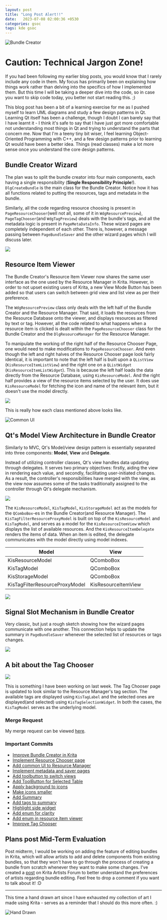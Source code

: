 ```yaml
---
layout: post
title: "Long Post Alert!!"
date:   2023-07-08 02:00:36 +0530
categories: gsoc
tags: kde gsoc
---
```


<!-- ![Bundle Creator](/assets/windmill.png) -->
![Bundle Creator](/assets/MidTerm.gif)


# Caution: Technical Jargon Zone!

If you had been following my earlier blog posts, you would know that I rarely include any code in them. My focus has primarily been on explaining how things work rather than delving into the specifics of how I implemented them. But this time I will be taking a deeper dive into the code, so in case you want to skip code today, you better not start reading this. ;)

This blog post has been a bit of a learning exercise for me as I pushed myself to learn UML diagrams and study a few design patterns in Qt. Learning Qt itself has been a challenge, though I doubt I can barely say that I have learnt it - I think it's safe to say that I have just got more comfortable not understanding most things in Qt and trying to understand the parts that concern me. Now that I'm a teeny tiny bit wiser, I feel learning Object-Oriented Programming with C++, and a few design patterns prior to learning Qt would have been a better idea. Things (read classes) make a lot more sense once you understand the core design patterns.

## Bundle Creator Wizard 

The plan was to split the bundle creator into four main components, each having a single responsibility (<b>Single Responsibility Principle</b>!). `DlgCreateBundle` is the main class for the Bundle Creator. Notice how it has all functions related to putting the resources, tags and metadata in the bundle. 

Similarly, all the code regarding resource choosing is present in `PageResourceChooser`(well not all, some of it in `WdgResourcePreview`), `PageTagChooser`(and `WdgTagPreview`) deals with the bundle's tags, and all the metadata logic is present in `PageMetaDataInfo`. These wizard pages are completely independent of each other. There is, however, a message passing between `PageBundleSaver` and the other wizard pages which I will discuss later.

![](https://i.postimg.cc/zv4H3hSq/Bundle-Creator-drawio-4.png)


## Resource Item Viewer

The Bundle Creator's Resource Item Viewer now shares the same user interface as the one used by the Resource Manager in Krita. However, in order to not upset existing users of Krita, a new View Mode Button has been added so that users can switch between grid view and list view as per their preference.

The `WdgResourcePreview` class only deals with the left half of the Bundle Creator and the Resource Manager. That said, it loads the resources from the Resource Database onto the viewer, and displays resources as filtered by text or tag. However, all the code related to what happens when a resource item is clicked is dealt within the `PageResourceChooser` class for the Bundle Creator and the `DlgResourceManager` for the Resource Manager. 

To manipulate the working of the right half of the Resource Chooser Page, one would need to make modifications to `PageResourceChooser`. And even though the left and right halves of the Resource Chooser page look fairly identical, it is important to note that the left half is built upon a `QListView` (`KisResourceItemListView`) and the right one on a `QListWidget` (`KisResourceItemListWidget`). This is because the left half loads the data directly from the Resource Database, using `KisResourceModel`. And the right half provides a view of the resource items selected by the user. It does use `KisResourceModel` for fetching the icon and name of the relevant item, but it doesn't use the model directly.

![](https://i.postimg.cc/K8n8rnwV/Resource-Page-drawio.png)

This is really how each class mentioned above looks like. 

<!-- ![](https://i.postimg.cc/qqLLWmmF/Common-UI.jpg) -->
![Common UI](/assets/Common_UI.png)

## Qt's Model View Architecture in Bundle Creator

Similarly to MVC, Qt's Model/view design pattern is essentially separated into three components: <b>Model</b>, <b>View</b> and <b>Delegate</b>.

Instead of utilizing controller classes, Qt's view handles data updating through delegates. It serves two primary objectives: firstly, aiding the view in rendering each value, and secondly, facilitating user-initiated changes. As a result, the controller's responsibilities have merged with the view, as the view now assumes some of the tasks traditionally assigned to the controller through Qt's delegate mechanism.

![](https://i.postimg.cc/t46NQNVd/mvc-drawio.png)

The `KisResourceModel`, `KisTagModel`, `KisStorageModel` act as the models for the `QComboBox`-es in the Bundle Creator(and Resource Manager). The `KisTagFilterResourceProxyModel` is built on top of the `KisResourceModel` and `KisTagModel`, and serves as a model for the `KisResourceItemView` which displays the list of available resources. And the `KisResourceItemDelegate` renders the items of data. When an item is edited, the delegate communicates with the model directly using model indexes.

| Model | View |
|-------|------|
| KisResourceModel|QComboBox|
| KisTagModel|QComboBox|
| KisStorageModel|QComboBox|
| KisTagFilterResourceProxyModel|KisResourceItemView|



![](https://i.postimg.cc/GpbmQbP0/test1-drawio-1.png)

## Signal Slot Mechanism in Bundle Creator

Very classic, but just a rough sketch showing how the wizard pages communicate with one another. This connection helps to update the summary in `PageBundleSaver` whenever the selected list of resources or tags changes.

![](https://i.postimg.cc/zvt4ywcy/Signal-Slot-drawio.png)


## A bit about the Tag Chooser

![](https://i.postimg.cc/44Ynbpt5/finaltags.png)

This is something I have been working on last week. The Tag Chooser page is updated to look similar to the Resource Manager's tag section. The available tags are displayed using `KisTagLabel` and the selected ones are displayed(and selected) using `KisTagSelectionWidget`. In both the cases, the `KisTagModel` serves as the underlying model.


### Merge Request 

My merge request can be viewed [here](https://invent.kde.org/graphics/krita/-/merge_requests/1802).


### Important Commits

- [Improve Bundle Creator in Krita](https://invent.kde.org/graphics/krita/-/merge_requests/1802/diffs?commit_id=2321de6a24a6013b090faf0e7f46fd442c8a2901)
- [Implement Resource Chooser page](https://invent.kde.org/graphics/krita/-/merge_requests/1802/diffs?commit_id=04d40bc22fd5ecc897ba87108ed135370c3e7298)
- [Add common UI to Resource Manager](https://invent.kde.org/graphics/krita/-/merge_requests/1802/diffs?commit_id=94c54d1806e035c076cfb6b92c3b9de3a9d69037)
- [Implement metadata and saver pages](https://invent.kde.org/graphics/krita/-/merge_requests/1802/diffs?commit_id=e0cd7e47e3c7a75f2b95cee694e387da1ce9c707)
- [Add toolbutton to switch views](https://invent.kde.org/graphics/krita/-/merge_requests/1802/diffs?commit_id=3cb54b26df4a290fc8961f7415139cb2274839b4)
- [Add ToolButton for Selected Table](https://invent.kde.org/graphics/krita/-/merge_requests/1802/diffs?commit_id=b950caf321f7ea50fae9576f553ee686aa438f6c)
- [Apply background to icons](https://invent.kde.org/graphics/krita/-/merge_requests/1802/diffs?commit_id=0553ff71046e8136241d03a17eb4dfcd637e9472)
- [Make icons smaller](https://invent.kde.org/graphics/krita/-/merge_requests/1802/diffs?commit_id=f672e61b865ed96b6dfa804449dc7829630d78ec)
- [Add Summary](https://invent.kde.org/graphics/krita/-/merge_requests/1802/diffs?commit_id=443121afd18b366c96454b3f2098e8e5bf7fd2ec)
- [Add tags to summary](https://invent.kde.org/graphics/krita/-/merge_requests/1802/diffs?commit_id=7bdf10e36639aa5ceec4103487f214fb1d213134)
- [Highlight side widget](https://invent.kde.org/graphics/krita/-/merge_requests/1802/diffs?commit_id=0d3a34baf12df9a129de3823cf456e7959e4aed5)
- [Add enum for clarity](https://invent.kde.org/graphics/krita/-/merge_requests/1802/diffs?commit_id=90c8e2f6b8bc08a41c392a6c10f2fdd400779e39)
- [Add enum in resource item viewer](https://invent.kde.org/graphics/krita/-/merge_requests/1802/diffs?commit_id=bacde075314042be235284c28270d4b9f5cacde5)
- [Improve Tag Chooser](https://invent.kde.org/graphics/krita/-/merge_requests/1802/diffs?commit_id=6b257ec14c6cfec87cf0df1f947a09463c557047)
<!-- - [Resolve merge conflicts, add edit bundle button](https://invent.kde.org/graphics/krita/-/merge_requests/1802/diffs?commit_id=24813e070a4e965521e3e6fb91ac5440b3c77cc4), [Resolve conflicts](https://invent.kde.org/graphics/krita/-/merge_requests/1802/diffs?commit_id=dc4612ae8909629bc8b2f045eafa87b56e1acf24) -->


## Plans post Mid-Term Evaluation

Post midterm, I would be working on adding the feature of editing bundles in Krita, which will allow artists to add and delete components from existing bundles, so that they won't have to go through the process of creating a bundle from scratch whenever they want to make some changes. I've created a [post](https://krita-artists.org/t/bundle-editor-new-feature/69635) on Krita Artists Forum to better understand the preferences of artists regarding bundle editing. Feel free to drop a comment if you want to talk about it! :D 

-----------
This time a hand drawn art since I have exhausted my collection of art I made using Krita - serves as a  reminder that I should do this more often. :) 

![Hand Drawn](/assets/handDrawn.jpeg)

